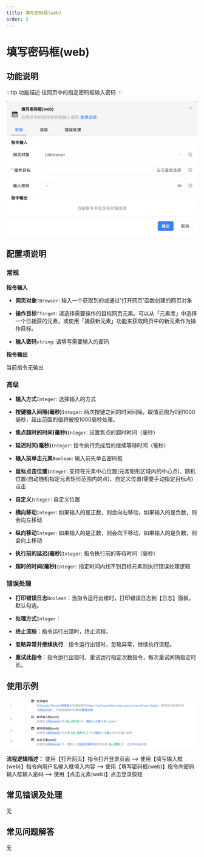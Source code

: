 ```yaml
---
title: 填写密码框(web)
order: 3
---
```


# 填写密码框(web)

## 功能说明

:::tip 功能描述
往网页中的指定密码框输入密码
:::

![填写密码框(web)](../../../assets/填写密码框(web)_command.png)

## 配置项说明

### 常规

**指令输入**

- **网页对象**`TBrowser`: 输入一个获取到的或通过'打开网页'函数创建的网页对象

- **操作目标**`TTarget`: 请选择需要操作的目标网页元素。可以从「元素库」中选择一个已捕获的元素，或使用「捕获新元素」功能来获取网页中的新元素作为操作目标。

- **输入密码**`string`: 请填写需要输入的密码


**指令输出**

当前指令无输出

### 高级

- **输入方式**`Integer`: 选择输入的方式

- **按键输入间隔(毫秒)**`Integer`: 两次按键之间的时间间隔，取值范围为0到1000毫秒，超出范围的值将被按1000毫秒处理。

- **焦点超时的时间(毫秒)**`Integer`: 设置焦点的超时时间（毫秒）

- **延迟时间(毫秒)**`Integer`: 指令执行完成后的继续等待时间（毫秒）

- **输入前单击元素**`Boolean`: 输入前先单击密码框

- **鼠标点击位置**`Integer`: 支持在元素中心位置(元素矩形区域内的中心点)、随机位置(自动随机指定元素矩形范围内的点)、自定义位置(需要手动指定目标点)点击

- **自定义**`Integer`: 自定义位置

- **横向移动**`Integer`: 如果输入的是正数，则会向右移动，如果输入的是负数，则会向左移动

- **纵向移动**`Integer`: 如果输入的是正数，则会向下移动，如果输入的是负数，则会向上移动

- **执行前的延迟(毫秒)**`Integer`: 指令执行前的等待时间（毫秒）

- **超时的时间(毫秒)**`Integer`: 指定时间内找不到目标元素则执行错误处理逻辑

### 错误处理

- **打印错误日志**`Boolean`：当指令运行出错时，打印错误日志到【日志】面板。默认勾选。

- **处理方式**`Integer`：

 - **终止流程**：指令运行出错时，终止流程。

 - **忽略异常并继续执行**：指令运行出错时，忽略异常，继续执行流程。

 - **重试此指令**：指令运行出错时，重试运行指定次数指令，每次重试间隔指定时长。

## 使用示例

![填写密码框(web)](../../../assets/填写密码框(web)_demo.png)

**流程逻辑描述：** 使用【打开网页】指令打开登录页面 --> 使用【填写输入框(web)】指令向用户名输入框填入内容 --> 使用【填写密码框(web)】指令向密码输入框输入密码 --> 使用【点击元素(web)】点击登录按钮

## 常见错误及处理

无

## 常见问题解答

无

